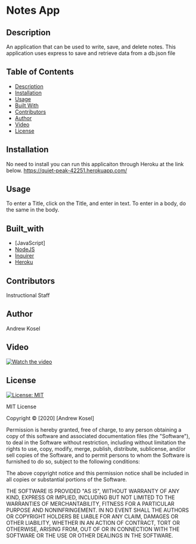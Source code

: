 # Notes App

## Description

An application that can be used to write, save, and delete notes. This application uses  express to save and retrieve data from a db.json file
  
## Table of Contents
* [Description](#description)
* [Installation](#installation)
* [Usage](#usage)
* [Built With](#built_with)
* [Contributors](#contributors)
* [Author](#author)
* [Video](#video)
* [License](#license)


## Installation

No need to install you can run this applicaiton through Heroku at the link below.
https://quiet-peak-42251.herokuapp.com/

## Usage

To enter a Title, click on the Title, and enter in text. To enter in a body, do the same in the body.

## Built_with

* [JavaScript]
* [NodeJS](https://nodejs.org/en/)
* [Inquirer](https://www.npmjs.com/package/inquirer)
* [Heroku](https://dashboard.heroku.com/apps)

## Contributors

Instructional Staff
  
## Author

Andrew Kosel

## Video

[![Watch the video](https://user-images.githubusercontent.com/70727213/96312481-9271c880-0fc0-11eb-8fa1-5161d217032d.png)](https://www.youtube.com/watch?v=XHAZ5gl9l1o&feature=youtu.be)

## License

[![License: MIT](https://img.shields.io/badge/License-MIT-blue.svg)](https://opensource.org/licenses/MIT)

MIT License

Copyright &copy; [2020] [Andrew Kosel]

Permission is hereby granted, free of charge, to any person obtaining a copy
of this software and associated documentation files (the "Software"), to deal
in the Software without restriction, including without limitation the rights
to use, copy, modify, merge, publish, distribute, sublicense, and/or sell
copies of the Software, and to permit persons to whom the Software is
furnished to do so, subject to the following conditions:

The above copyright notice and this permission notice shall be included in all
copies or substantial portions of the Software.

THE SOFTWARE IS PROVIDED "AS IS", WITHOUT WARRANTY OF ANY KIND, EXPRESS OR
IMPLIED, INCLUDING BUT NOT LIMITED TO THE WARRANTIES OF MERCHANTABILITY,
FITNESS FOR A PARTICULAR PURPOSE AND NONINFRINGEMENT. IN NO EVENT SHALL THE
AUTHORS OR COPYRIGHT HOLDERS BE LIABLE FOR ANY CLAIM, DAMAGES OR OTHER
LIABILITY, WHETHER IN AN ACTION OF CONTRACT, TORT OR OTHERWISE, ARISING FROM,
OUT OF OR IN CONNECTION WITH THE SOFTWARE OR THE USE OR OTHER DEALINGS IN THE
SOFTWARE.